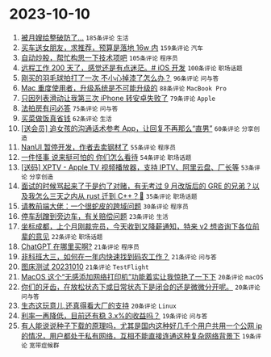 # 2023-10-10

1. [被月嫂给整破防了...](https://www.v2ex.com/t/980525) `185条评论` `生活`
1. [买车送女朋友，求推荐，预算是落地 16w 内](https://www.v2ex.com/t/980477) `159条评论` `汽车`
1. [自动炒股，帮忙构思一下技术项吧](https://www.v2ex.com/t/980522) `105条评论` `程序员`
1. [远程工作 200 天了，感觉还是有点迷茫。# iOS 开发](https://www.v2ex.com/t/980628) `100条评论` `职场话题`
1. [刚买的羽毛球拍打了一次 不小心掉漆了怎么办？](https://www.v2ex.com/t/980465) `96条评论` `问与答`
1. [Mac 重度使用者，升级系统是不可能升级的](https://www.v2ex.com/t/980635) `88条评论` `MacBook Pro`
1. [只因列表滑动让我第三次 iPhone 转安卓失败了](https://www.v2ex.com/t/980471) `79条评论` `Apple`
1. [法拍房有问必答](https://www.v2ex.com/t/980506) `75条评论` `问与答`
1. [买菜做饭真省钱](https://www.v2ex.com/t/980625) `62条评论` `生活`
1. [[送会员] 追女孩的沟通话术参考 App，让回复不再那么“直男”](https://www.v2ex.com/t/980605) `60条评论` `分享创造`
1. [NanUI 暂停开发，作者去卖钢材了](https://www.v2ex.com/t/980517) `55条评论` `程序员`
1. [一件怪事 说来挺可怕的 你们怎么看待](https://www.v2ex.com/t/980582) `54条评论` `职场话题`
1. [[送码] XPTV - Apple TV 视频播放器，支持 IPTV、阿里云盘、厂长等](https://www.v2ex.com/t/980604) `53条评论` `分享创造`
1. [面试的时候骂起来了于是约了对赌，有无考过 9 月改版后的 GRE 的兄弟？以及我怎么三天之内从 rust 迁到 C++？🤌](https://www.v2ex.com/t/980735) `35条评论` `职场话题`
1. [请教前端大佬：一个很蛇皮的跨域问题](https://www.v2ex.com/t/980531) `30条评论` `程序员`
1. [停车刮蹭到旁边车，有关赔偿问题](https://www.v2ex.com/t/980563) `23条评论` `生活`
1. [坐标成都，上个月刚裁完员，今天收到又降薪通知，特来 v2 想咨询下各位前辈的意见](https://www.v2ex.com/t/980596) `22条评论` `职场话题`
1. [ChatGPT 在哪里买啊?](https://www.v2ex.com/t/980661) `21条评论` `程序员`
1. [非科班大三，如何在一年内快速找到码农工作？](https://www.v2ex.com/t/980478) `21条评论` `问与答`
1. [图床测试 20231010](https://www.v2ex.com/t/980472) `21条评论` `TestFlight`
1. [MacOS 这个“无感添加网络打印机”功能着实让我惊艳了一下下](https://www.v2ex.com/t/980677) `20条评论` `macOS`
1. [你们的牙齿，在放松状态下或日常状态下是闭合的还是微微分开呢。](https://www.v2ex.com/t/980589) `20条评论` `问与答`
1. [生态这玩意儿,还真得看大厂的支持](https://www.v2ex.com/t/980536) `20条评论` `Linux`
1. [利率一再降低，目前还有稳 3.x%的收益吗？](https://www.v2ex.com/t/980606) `19条评论` `问与答`
1. [有人能说说种子下载的原理吗，尤其是国内这种好几千个用户共用一个公网 ip 的情况，用户都处于私有网络，互相不能直接连通这种复杂网络背景下](https://www.v2ex.com/t/980561) `19条评论` `宽带症候群`
